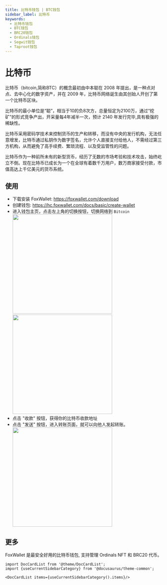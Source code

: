 ```yaml
---
title: 比特币钱包 | BTC钱包
sidebar_label: 比特币
keywords:
  - 比特币钱包
  - BTC钱包
  - BRC20钱包
  - Ordinals钱包
  - Segwit钱包
  - Taproot钱包
---
```


# 比特币
比特币（bitcoin,简称BTC）的概念最初由中本聪在 2008 年提出，是一种点对点、去中心化的数字资产，并在 2009 年，比特币网络诞生由其创始人开创了第一个比特币区块。  

比特币的最小单位是“聪”，相当于10的负8次方，总量恒定为2100万，通过“挖矿”的形式竞争产出，开采量每4年减半一次，预计 2140 年发行完毕,具有极强的稀缺性。

比特币采用密码学技术来控制货币的生产和转移，而没有中央的发行机构，无法任意增发，比特币通过私钥作为数字签名，允许个人直接支付给他人，不需经过第三方机构，从而避免了高手续费、繁琐流程、以及受监管性的问题。  

比特币作为一种前所未有的新型货币，经历了无数的市场考验和技术攻击，始终屹立不倒。现在比特币已成长为一个在全球有着数千万用户，数万商家接受付款，市值高达上千亿美元的货币系统。

## 使用
* 下载安装 FoxWallet: https://foxwallet.com/download
* 创建钱包: https://hc.foxwallet.com/docs/basic/create-wallet
* 进入钱包主页，点击左上角的切换按钮，切换网络到 `Bitcoin`
  <img src="/img/doc/switch-network-cn.webp" width="320" /> <img src="/img/doc/switch-bitcoin-cn.webp" width="320" />
* 点击 "收款" 按钮，获得你的比特币收款地址
* 点击 "发送" 按钮，进入转账页面，就可以向他人发起转账。
  <img src="/img/doc/bitcoin-asset-cn.webp" width="320" />

## 更多
FoxWallet 是最安全好用的比特币钱包, 支持管理 Ordinals NFT 和 BRC20 代币。

```mdx-code-block
import DocCardList from '@theme/DocCardList';
import {useCurrentSidebarCategory} from '@docusaurus/theme-common';

<DocCardList items={useCurrentSidebarCategory().items}/>
```